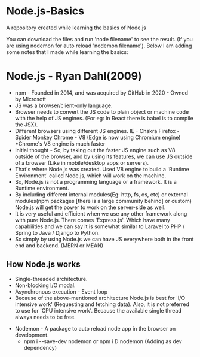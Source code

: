 # Node.js-Basics
A repository created while learning the basics of Node.js

You can download the files and run 'node filename' to see the result. (If you are using nodemon for auto reload 'nodemon filename'). Below I am adding some notes that I made while learning the basics:

Node.js - Ryan Dahl(2009)
=========================
* npm - Founded in 2014, and was acquired by GitHub in 2020 - Owned by Microsoft
* JS was a browser/client-only language.
* Browser needs to convert the JS code to plain object or machine code with the help of JS engines. (For eg: In React there is babel is to compile the JSX).
* Different browsers using different JS engines.
IE - Chakra
Firefox - Spider Monkey
Chrome - V8 (Edge is now using Chromium engine)
*Chrome's V8 engine is much faster
* Initial thought - So, by taking out the faster JS engine such as V8 outside of the browser, and by using its features, we can use JS outside of a browser (Like in mobile/desktop apps or servers).
* That's where Node.js was created. Used V8 engine to build a 'Runtime Environment' called Node.js, which will work on the machine.
* So, Node.js is not a programming language or a framework. It is a Runtime environment.
* By including different internal modules(Eg: http, fs, os, etc) or external modules(npm packages [there is a large community behind] or custom) Node.js will get the power to work on the server-side as well.
* It is very useful and efficient when we use any other framework along with pure Node.js. There comes 'Express.js'. Which have many capabilities and we can say it is somewhat similar to Laravel to PHP / Spring to Java / Django to Python.
* So simply by using Node.js we can have JS everywhere both in the front end and backend. (MERN or MEAN)

How Node.js works
-----------------
- Single-threaded architecture.
- Non-blocking I/O modal.
- Asynchronous execution - Event loop
- Because of the above-mentioned architecture Node.js is best for  'I/O intensive work' (Requesting and fetching data). Also, it is not preferred to use for 'CPU intensive work'. Because the available single thread always needs to be free.


* Nodemon - A package to auto reload node app in the browser on development.
	- npm i --save-dev nodemon or npm i D nodemon (Adding as dev dependency)
